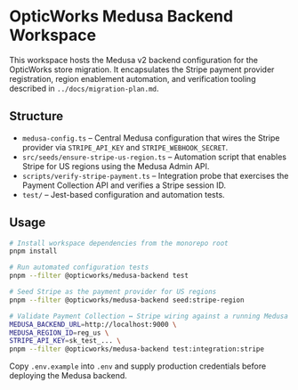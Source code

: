 # OpticWorks Medusa Backend Workspace

This workspace hosts the Medusa v2 backend configuration for the OpticWorks store migration. It encapsulates the Stripe payment
provider registration, region enablement automation, and verification tooling described in `../docs/migration-plan.md`.

## Structure

- `medusa-config.ts` – Central Medusa configuration that wires the Stripe provider via `STRIPE_API_KEY` and `STRIPE_WEBHOOK_SECRET`.
- `src/seeds/ensure-stripe-us-region.ts` – Automation script that enables Stripe for US regions using the Medusa Admin API.
- `scripts/verify-stripe-payment.ts` – Integration probe that exercises the Payment Collection API and verifies a Stripe session ID.
- `test/` – Jest-based configuration and automation tests.

## Usage

```bash
# Install workspace dependencies from the monorepo root
pnpm install

# Run automated configuration tests
pnpm --filter @opticworks/medusa-backend test

# Seed Stripe as the payment provider for US regions
pnpm --filter @opticworks/medusa-backend seed:stripe-region

# Validate Payment Collection ↔ Stripe wiring against a running Medusa server
MEDUSA_BACKEND_URL=http://localhost:9000 \
MEDUSA_REGION_ID=reg_us \
STRIPE_API_KEY=sk_test_... \
pnpm --filter @opticworks/medusa-backend test:integration:stripe
```

Copy `.env.example` into `.env` and supply production credentials before deploying the Medusa backend.
